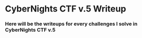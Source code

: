 # CyberNights CTF v.5 Writeup 
### Here will be the writeups for every challenges I solve in CyberNights CTF v.5
